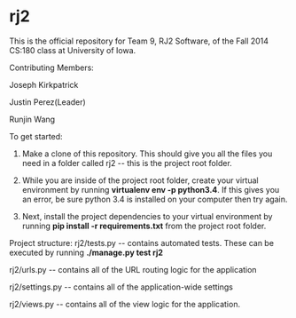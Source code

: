 rj2
===
This is the official repository for Team 9, RJ2 Software, of the Fall 2014 CS:180 class at University of Iowa.

Contributing Members:

Joseph Kirkpatrick

Justin Perez(Leader)

Runjin Wang

To get started:

1) Make a clone of this repository. This should give you all the files you need in a folder called rj2 -- this is the project root folder.

2) While you are inside of the project root folder, create your virtual environment by running __virtualenv env -p python3.4__. If this gives you an error, be sure python 3.4 is installed on your computer then try again.

3) Next, install the project dependencies to your virtual environment by running __pip install -r requirements.txt__ from the project root folder.



Project structure:
rj2/tests.py -- contains automated tests. These can be executed by running __./manage.py test rj2__

rj2/urls.py -- contains all of the URL routing logic for the application

rj2/settings.py -- contains all of the application-wide settings

rj2/views.py -- contains all of the view logic for the application.
